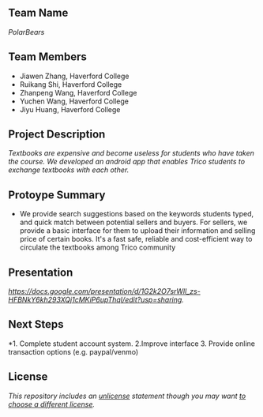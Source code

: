 
## Team Name

*PolarBears*

## Team Members

- Jiawen Zhang, Haverford College
- Ruikang Shi, Haverford College
- Zhanpeng Wang, Haverford College
- Yuchen Wang, Haverford College
- Jiyu Huang, Haverford College 

## Project Description

*Textbooks are expensive and become useless for students who have taken the course. We developed an android app that enables Trico students to exchange textbooks with each other.*

## Protoype Summary

* We provide search suggestions based on the keywords students typed, and quick match between potential sellers and buyers. For sellers, we provide a basic interface for them to upload their information and selling price of certain books. It's a fast safe, reliable and cost-efficient way to circulate the textbooks among Trico community


## Presentation

*https://docs.google.com/presentation/d/1G2k2O7srWll_zs-HFBNkY6kh293XQj1cMKiP6upThqI/edit?usp=sharing.*

## Next Steps

*1. Complete student account system. 2.Improve interface 3. Provide online transaction options (e.g. paypal/venmo)

## License

*This repository includes an [unlicense](http://unlicense.org/) statement though you may want [to choose a different license](https://choosealicense.com/).*
